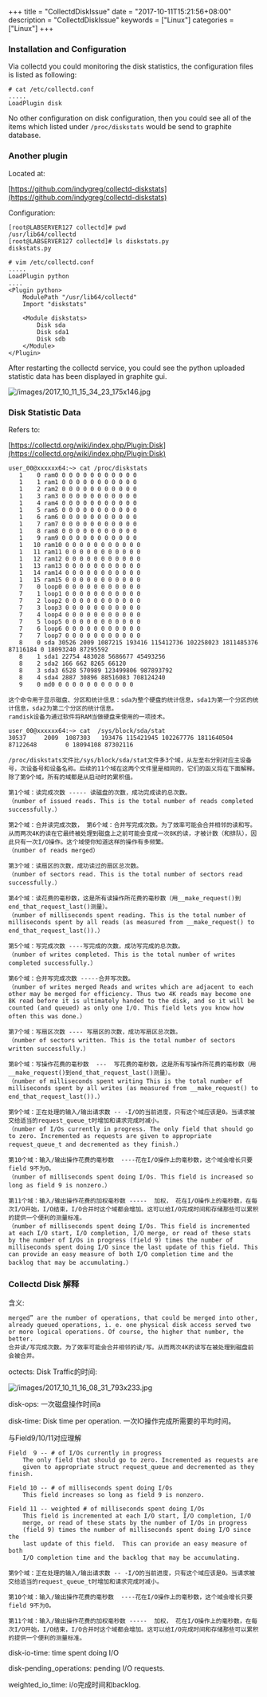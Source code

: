 +++
title = "CollectdDiskIssue"
date = "2017-10-11T15:21:56+08:00"
description = "CollectdDiskIssue"
keywords = ["Linux"]
categories = ["Linux"]
+++
### Installation and Configuration
Via collectd you could monitoring the disk statistics, the configuration files
is listed as following:    

```
# cat /etc/collectd.conf
.....
LoadPlugin disk
```
No other configuration on disk configuration, then you could see all of the
items which listed under `/proc/diskstats` would be send to graphite database.    

### Another plugin
Located at:    

[https://github.com/indygreg/collectd-diskstats](https://github.com/indygreg/collectd-diskstats)    

Configuration:    

```
[root@LABSERVER127 collectd]# pwd
/usr/lib64/collectd
[root@LABSERVER127 collectd]# ls diskstats.py
diskstats.py

# vim /etc/collectd.conf
.....
LoadPlugin python
....
<Plugin python>
    ModulePath "/usr/lib64/collectd"
    Import "diskstats"

    <Module diskstats>
        Disk sda
        Disk sda1
        Disk sdb
    </Module>
</Plugin>

```
After restarting the collectd service, you could see the python uploaded
statistic data has been displayed in graphite gui.    

![/images/2017_10_11_15_34_23_175x146.jpg](/images/2017_10_11_15_34_23_175x146.jpg)    

### Disk Statistic Data
Refers to:    

[https://collectd.org/wiki/index.php/Plugin:Disk](https://collectd.org/wiki/index.php/Plugin:Disk)    

```
user_00@xxxxxx64:~> cat /proc/diskstats
   1    0 ram0 0 0 0 0 0 0 0 0 0 0 0
   1    1 ram1 0 0 0 0 0 0 0 0 0 0 0
   1    2 ram2 0 0 0 0 0 0 0 0 0 0 0
   1    3 ram3 0 0 0 0 0 0 0 0 0 0 0
   1    4 ram4 0 0 0 0 0 0 0 0 0 0 0
   1    5 ram5 0 0 0 0 0 0 0 0 0 0 0
   1    6 ram6 0 0 0 0 0 0 0 0 0 0 0
   1    7 ram7 0 0 0 0 0 0 0 0 0 0 0
   1    8 ram8 0 0 0 0 0 0 0 0 0 0 0
   1    9 ram9 0 0 0 0 0 0 0 0 0 0 0
   1   10 ram10 0 0 0 0 0 0 0 0 0 0 0
   1   11 ram11 0 0 0 0 0 0 0 0 0 0 0
   1   12 ram12 0 0 0 0 0 0 0 0 0 0 0
   1   13 ram13 0 0 0 0 0 0 0 0 0 0 0
   1   14 ram14 0 0 0 0 0 0 0 0 0 0 0
   1   15 ram15 0 0 0 0 0 0 0 0 0 0 0
   7    0 loop0 0 0 0 0 0 0 0 0 0 0 0
   7    1 loop1 0 0 0 0 0 0 0 0 0 0 0
   7    2 loop2 0 0 0 0 0 0 0 0 0 0 0
   7    3 loop3 0 0 0 0 0 0 0 0 0 0 0
   7    4 loop4 0 0 0 0 0 0 0 0 0 0 0
   7    5 loop5 0 0 0 0 0 0 0 0 0 0 0
   7    6 loop6 0 0 0 0 0 0 0 0 0 0 0
   7    7 loop7 0 0 0 0 0 0 0 0 0 0 0
   8    0 sda 30526 2009 1087215 193416 115412736 102258023 1811485376 87116184 0 18093240 87295592
   8    1 sda1 22754 483028 5686677 45493256
   8    2 sda2 166 662 8265 66120
   8    3 sda3 6528 570989 123499806 987893792
   8    4 sda4 2887 30896 88516083 708124240
   9    0 md0 0 0 0 0 0 0 0 0 0 0 0

这个命令用于显示磁盘、分区和统计信息：sda为整个硬盘的统计信息，sda1为第一个分区的统计信息，sda2为第二个分区的统计信息。
ramdisk设备为通过软件将RAM当做硬盘来使用的一项技术。

user_00@xxxxxx64:~> cat  /sys/block/sda/stat
30537     2009  1087303   193476 115421945 102267776 1811640504 87122648        0 18094108 87302116

/proc/diskstats文件比/sys/block/sda/stat文件多3个域，从左至右分别对应主设备号，次设备号和设备名称。后续的11个域在这两个文件里是相同的，它们的函义将在下面解释。除了第9个域，所有的域都是从启动时的累积值。
   
第1个域：读完成次数 ----- 读磁盘的次数，成功完成读的总次数。
（number of issued reads. This is the total number of reads completed successfully.）

第2个域：合并读完成次数， 第6个域：合并写完成次数。为了效率可能会合并相邻的读和写。从而两次4K的读在它最终被处理到磁盘上之前可能会变成一次8K的读，才被计数（和排队），因此只有一次I/O操作。这个域使你知道这样的操作有多频繁。
（number of reads merged）

第3个域：读扇区的次数，成功读过的扇区总次数。
（number of sectors read. This is the total number of sectors read successfully.）

第4个域：读花费的毫秒数，这是所有读操作所花费的毫秒数（用__make_request()到end_that_request_last()测量）。
（number of milliseconds spent reading. This is the total number of milliseconds spent by all reads (as measured from __make_request() to end_that_request_last()).）

第5个域：写完成次数 ----写完成的次数，成功写完成的总次数。
（number of writes completed. This is the total number of writes completed successfully.）

第6个域：合并写完成次数 -----合并写次数。
（number of writes merged Reads and writes which are adjacent to each other may be merged for efficiency. Thus two 4K reads may become one 8K read before it is ultimately handed to the disk, and so it will be counted (and queued) as only one I/O. This field lets you know how often this was done.）

第7个域：写扇区次数 ---- 写扇区的次数，成功写扇区总次数。
（number of sectors written. This is the total number of sectors written successfully.）

第8个域：写操作花费的毫秒数  ---  写花费的毫秒数，这是所有写操作所花费的毫秒数（用__make_request()到end_that_request_last()测量）。
（number of milliseconds spent writing This is the total number of milliseconds spent by all writes (as measured from __make_request() to end_that_request_last()).）

第9个域：正在处理的输入/输出请求数 -- -I/O的当前进度，只有这个域应该是0。当请求被交给适当的request_queue_t时增加和请求完成时减小。
（number of I/Os currently in progress. The only field that should go to zero. Incremented as requests are given to appropriate request_queue_t and decremented as they finish.）

第10个域：输入/输出操作花费的毫秒数  ----花在I/O操作上的毫秒数，这个域会增长只要field 9不为0。
（number of milliseconds spent doing I/Os. This field is increased so long as field 9 is nonzero.）

第11个域：输入/输出操作花费的加权毫秒数 -----  加权， 花在I/O操作上的毫秒数，在每次I/O开始，I/O结束，I/O合并时这个域都会增加。这可以给I/O完成时间和存储那些可以累积的提供一个便利的测量标准。
（number of milliseconds spent doing I/Os. This field is incremented at each I/O start, I/O completion, I/O merge, or read of these stats by the number of I/Os in progress (field 9) times the number of milliseconds spent doing I/O since the last update of this field. This can provide an easy measure of both I/O completion time and the backlog that may be accumulating.）
```

### Collectd Disk 解释
含义:    

```
merged” are the number of operations, that could be merged into other, already queued operations, i. e. one physical disk access served two or more logical operations. Of course, the higher that number, the better.
合并读/写完成次数。为了效率可能会合并相邻的读/写。从而两次4K的读写在被处理到磁盘前会被合并。
```

octects: Disk Traffic的时间:    

![/images/2017_10_11_16_08_31_793x233.jpg](/images/2017_10_11_16_08_31_793x233.jpg)    

disk-ops: 一次磁盘操作时间a   

disk-time:   Disk time per operation. 一次IO操作完成所需要的平均时间。    


与Field9/10/11对应理解

```
Field  9 -- # of I/Os currently in progress
    The only field that should go to zero. Incremented as requests are
    given to appropriate struct request_queue and decremented as they finish.

Field 10 -- # of milliseconds spent doing I/Os
    This field increases so long as field 9 is nonzero.

Field 11 -- weighted # of milliseconds spent doing I/Os
    This field is incremented at each I/O start, I/O completion, I/O
    merge, or read of these stats by the number of I/Os in progress
    (field 9) times the number of milliseconds spent doing I/O since the
    last update of this field.  This can provide an easy measure of both
    I/O completion time and the backlog that may be accumulating.

第9个域：正在处理的输入/输出请求数 -- -I/O的当前进度，只有这个域应该是0。当请求被交给适当的request_queue_t时增加和请求完成时减小。

第10个域：输入/输出操作花费的毫秒数  ----花在I/O操作上的毫秒数，这个域会增长只要field 9不为0。

第11个域：输入/输出操作花费的加权毫秒数 -----  加权， 花在I/O操作上的毫秒数，在每次I/O开始，I/O结束，I/O合并时这个域都会增加。这可以给I/O完成时间和存储那些可以累积的提供一个便利的测量标准。
```

disk-io-time: time spent doing I/O   

disk-pending_operations:  pending I/O requests.    

weighted_io_time:   i/o完成时间和backlog.     
